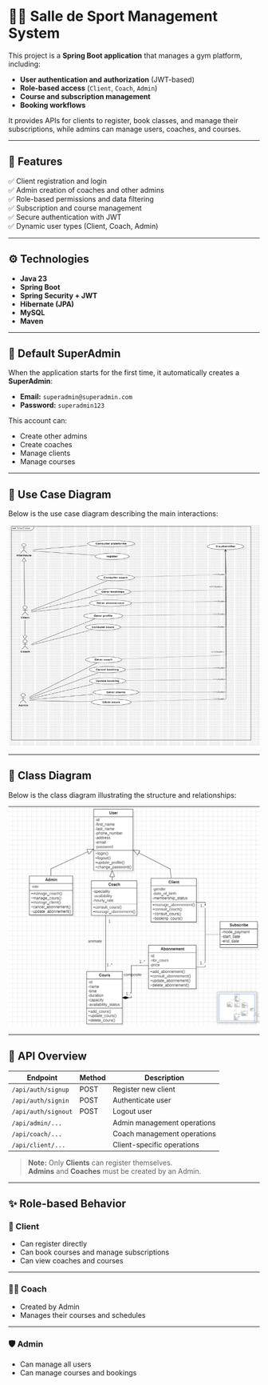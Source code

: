 # 🏋️‍♂️ Salle de Sport Management System

This project is a **Spring Boot application** that manages a gym platform, including:

- **User authentication and authorization** (JWT-based)
- **Role-based access** (`Client`, `Coach`, `Admin`)
- **Course and subscription management**
- **Booking workflows**

It provides APIs for clients to register, book classes, and manage their subscriptions, while admins can manage users, coaches, and courses.

---

## 📌 Features

✅ Client registration and login  
✅ Admin creation of coaches and other admins  
✅ Role-based permissions and data filtering  
✅ Subscription and course management  
✅ Secure authentication with JWT  
✅ Dynamic user types (Client, Coach, Admin)

---

## ⚙️ Technologies

- **Java 23**
- **Spring Boot**
- **Spring Security + JWT**
- **Hibernate (JPA)**
- **MySQL**
- **Maven**

---

## 🔐 Default SuperAdmin

When the application starts for the first time, it automatically creates a **SuperAdmin**:

- **Email:** `superadmin@superadmin.com`
- **Password:** `superadmin123`

This account can:
- Create other admins
- Create coaches
- Manage clients
- Manage courses

---

## 🧩 Use Case Diagram

Below is the use case diagram describing the main interactions:

![Use Case Diagram](images/useCase.png)

---

## 🧩 Class Diagram

Below is the class diagram illustrating the structure and relationships:

![Class Diagram](images/classDiagram.png)

---

## 🧭 API Overview

| Endpoint             | Method | Description                    |
|----------------------|--------|--------------------------------|
| `/api/auth/signup`   | POST   | Register new client            |
| `/api/auth/signin`   | POST   | Authenticate user              |
| `/api/auth/signout`  | POST   | Logout user                    |
| `/api/admin/...`     |        | Admin management operations    |
| `/api/coach/...`     |        | Coach management operations    |
| `/api/client/...`    |        | Client-specific operations     |

> **Note:**
> Only **Clients** can register themselves.  
> **Admins** and **Coaches** must be created by an Admin.

---

## ✨ Role-based Behavior

### 👤 Client
- Can register directly
- Can book courses and manage subscriptions
- Can view coaches and courses

---

### 🧑‍🏫 Coach
- Created by Admin
- Manages their courses and schedules

---

### 🛡️ Admin
- Can manage all users
- Can manage courses and bookings

